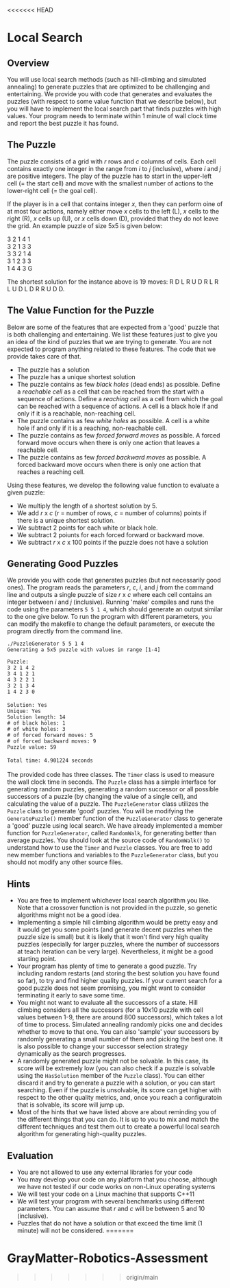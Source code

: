 <<<<<<< HEAD
# Local Search

## Overview

You will use local search methods (such as hill-climbing and simulated annealing) to generate puzzles that are optimized to be challenging and entertaining. We provide you with code that generates and evaluates the puzzles (with respect to some value function that we describe below), but you will have to  implement the local search part that finds puzzles with high values. Your program needs to terminate within 1 minute of wall clock time and report the best puzzle it has found.

## The Puzzle

The puzzle consists of a grid with *r* rows and *c* columns of cells. Each cell contains exactly one integer in the range from *i* to *j* (inclusive), where *i* and *j* are positive integers. The play of the puzzle has to start in the upper-left cell (= the start cell) and move with the smallest number of actions to the lower-right cell (= the goal cell).

If the player is in a cell that contains integer *x*, then they can perform oine of at most four actions, namely either move *x* cells to the left (L), *x* cells to the right (R), *x* cells up (U), or *x* cells down (D), provided that they do not leave the grid. An example puzzle of size 5x5 is given below:

3 2 1 4 1 <br />
3 2 1 3 3 <br />
3 3 2 1 4 <br />
3 1 2 3 3 <br />
1 4 4 3 G <br />

The shortest solution for the instance above is 19 moves: R D L R U D R L R L U D L D R R U D D.

## The Value Function for the Puzzle

Below are some of the features that are expected from a 'good' puzzle that is both challenging and entertaining. We list these features just to give you an idea of the kind of puzzles that we are trying to generate. You are not expected to program anything related to these features. The code that we provide takes care of that.
- The puzzle has a solution
- The puzzle has a unique shortest solution
- The puzzle contains as few *black holes* (dead ends) as possible. Define a *reachable cell* as a cell that can be reached from the start with a sequence of actions. Define a *reaching cell* as a cell from which the goal can be reached with a sequence of actions. A cell is a black hole if and only if it is a reachable, non-reaching cell.
- The puzzle contains as few *white holes* as possible. A cell is a white hole if and only if it is a reaching, non-reachable cell.
- The puzzle contains as few *forced forward moves* as possible. A forced forward move occurs when there is only one action that leaves a reachable cell.
- The puzzle contains as few *forced backward moves* as possible. A forced backward move occurs when there is only one action that reaches a reaching cell.

Using these features, we develop the following value function to evaluate a given puzzle:
- We multiply the length of a shortest solution by 5.
- We add *r* x *c* (*r* = number of rows, *c* = number of columns) points if there is a unique shortest solution.
- We subtract 2 points for each white or black hole.
- We subtract 2 poiunts for each forced forward or backward move.
- We subtract *r* x *c* x 100 points if the puzzle does not have a solution

## Generating Good Puzzles

We provide you with code that generates puzzles (but not necessarily good ones). The program reads the parameters *r*, *c*, *i*, and *j* from the command line and outputs a single puzzle of size *r* x *c* where each cell contains an integer between *i* and *j* (inclusive). Running 'make' compiles and runs the code using the parameters `5 5 1 4`, which should generate an output similar to the one give below. To run the program with different parameters, you can modify the makefile to change the default parameters, or execute the program directly from the command line. 

`./PuzzleGenerator 5 5 1 4` <br />
`Generating a 5x5 puzzle with values in range [1-4]` <br />

`Puzzle:` <br />
`3 2 1 4 2` <br />
`3 4 1 2 1` <br />
`4 3 2 2 1` <br />
`3 2 1 3 4` <br />
`1 4 2 3 0` <br />
<br />
`Solution: Yes` <br />
`Unique: Yes` <br />
`Solution length: 14` <br />
`# of black holes: 1` <br />
`# of white holes: 3` <br />
`# of forced forward moves: 5` <br />
`# of forced backward moves: 9` <br />
`Puzzle value: 59` <br />
<br />
`Total time: 4.901224 seconds` <br />
<br />
The provided code has three classes. The `Timer` class is used to measure the wall clock time in seconds. The `Puzzle` class has a simple interface for generating random puzzles, generating a random successor or all possible successors of a puzzle (by changing the value of a single cell), and calculating the value of a puzzle. The `PuzzleGenerator` class utilizes the `Puzzle` class to generate 'good' puzzles. You will be modifying the `GeneratePuzzle()` member function of the `PuzzleGenerator` class to generate a 'good' puzzle using local search. We have already implemented a member function for `PuzzleGenerator`, called `RandomWalk`, for generating better than average puzzles. You should look at the source code of `RandomWalk()` to understand how to use the `Timer` and `Puzzle` classes. You are free to add new member functions and variables to the `PuzzleGenerator` class, but you should not modify any other source files.

## Hints
- You are free to implement whichever local search algorithm you like. Note that a crossover function is not provided in the puzzle, so genetic algorithms might not be a good idea.
- Implementing a simple hill climbing algorithm would be pretty easy and it would get you some points (and generate decent puzzles when the puzzle size is small) but it is likely that it won't find very high quality puzzles (especially for larger puzzles, where the number of successors at teach iteration can be very large). Nevertheless, it might be a good starting point.
- Your program has plenty of time to generate a good puzzle. Try including random restarts (and storing the best solution you have found so far), to try and find higher quality puzzles. If your current search for a good puzzle does not seem promising, you might want to consider terminating it early to save some time.
- You might not want to evaluate all the successors of a state. Hill climbing considers all the successors (for a 10x10 puzzle with cell values between 1-9, there are around 800 successors), which takes a lot of time to process. Simulated annealing randomly picks one and decides whether to move to that one. You can also 'sample' your successors by randomly generating a small number of them and picking the best one. It is also possible to change your successor selection strategy dynamically as the search progresses.
- A randomly generated puzzle might not be solvable. In this case, its score will be extremely low (you can also check if a puzzle is solvable using the `HasSolution` member of the `Puzzle` class). You can either discard it and try to generate a puzzle with a solution, or you can start searching. Even if the puzzle is unsolvable, its score can get higher with respect to the other quality metrics, and, once you reach a configuratoin that is solvable, its score will jump up.
- Most of the hints that we have listed above are about reminding you of the different things that you can do. It is up to you to mix and match the different techniques and test them out to create a powerful local search algorithm for generating high-quality puzzles.

## Evaluation
- You are not allowed to use any external libraries for your code
- You may develop your code on any platform that you choose, although we have not tested if our code works on non-Linux operating systems
- We will test your code on a Linux machine that supports C++11
- We will test your program with several benchmarks using different parameters. You can assume that *r* and *c* will be between 5 and 10 (inclusive). 
- Puzzles that do not have a solution or that exceed the time limit (1 minute) will not be considered.
=======
# GrayMatter-Robotics-Assessment
>>>>>>> origin/main
